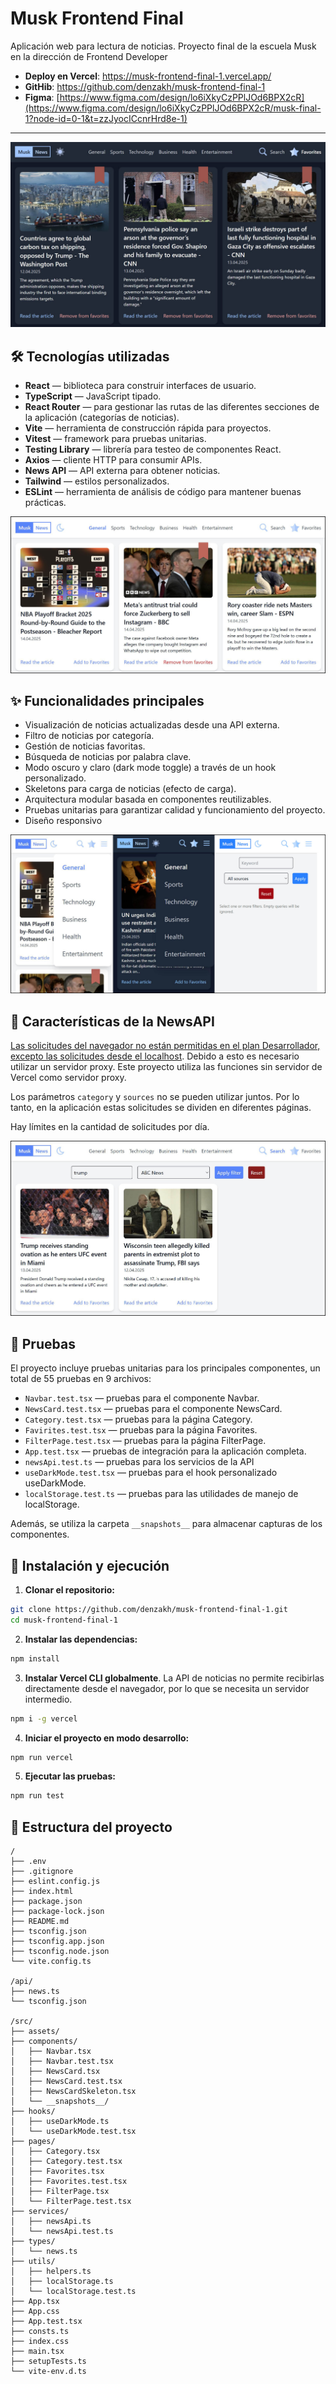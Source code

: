 # Musk Frontend Final

Aplicación web para lectura de noticias. Proyecto final de la escuela Musk en la dirección de Frontend Developer

-   **Deploy en Vercel**: https://musk-frontend-final-1.vercel.app/
-   **GitHib**: https://github.com/denzakh/musk-frontend-final-1
-   **Figma**: [https://www.figma.com/design/lo6iXkyCzPPlJOd6BPX2cR](https://www.figma.com/design/lo6iXkyCzPPlJOd6BPX2cR/musk-final-1?node-id=0-1&t=zzJyocICcnrHrd8e-1)

---

![](https://github.com/denzakh/musk-frontend-final-1/raw/main/doc/desktop-dark.jpg)

## 🛠 Tecnologías utilizadas

-   **React** — biblioteca para construir interfaces de usuario.
-   **TypeScript** — JavaScript tipado.
-   **React Router** — para gestionar las rutas de las diferentes secciones de la aplicación (categorías de noticias).
-   **Vite** — herramienta de construcción rápida para proyectos.
-   **Vitest** — framework para pruebas unitarias.
-   **Testing Library** — librería para testeo de componentes React.
-   **Axios** — cliente HTTP para consumir APIs.
-   **News API** — API externa para obtener noticias.
-   **Tailwind** — estilos personalizados.
-   **ESLint** — herramienta de análisis de código para mantener buenas prácticas.

![](https://github.com/denzakh/musk-frontend-final-1/raw/main/doc/desktop-white.jpg)

## ✨ Funcionalidades principales

-   Visualización de noticias actualizadas desde una API externa.
-   Filtro de noticias por categoría.
-   Gestión de noticias favoritas.
-   Búsqueda de noticias por palabra clave.
-   Modo oscuro y claro (dark mode toggle) a través de un hook personalizado.
-   Skeletons para carga de noticias (efecto de carga).
-   Arquitectura modular basada en componentes reutilizables.
-   Pruebas unitarias para garantizar calidad y funcionamiento del proyecto.
-   Diseño responsivo

![](https://github.com/denzakh/musk-frontend-final-1/raw/main/doc/mobile.jpg)

## 📰 Características de la NewsAPI

[Las solicitudes del navegador no están permitidas en el plan Desarrollador, excepto las solicitudes desde el localhost](https://newsapi.org/pricing). Debido a esto es necesario utilizar un servidor proxy. Este proyecto utiliza las funciones sin servidor de Vercel como servidor proxy.

Los parámetros `category` y `sources` no se pueden utilizar juntos. Por lo tanto, en la aplicación estas solicitudes se dividen en diferentes páginas.

Hay límites en la cantidad de solicitudes por día.

![](https://github.com/denzakh/musk-frontend-final-1/raw/main/doc/filter.jpg)

## 🧪 Pruebas

El proyecto incluye pruebas unitarias para los principales componentes, un total de 55 pruebas en 9 archivos:

-   `Navbar.test.tsx` — pruebas para el componente Navbar.
-   `NewsCard.test.tsx` — pruebas para el componente NewsCard.
-   `Category.test.tsx` — pruebas para la página Category.
-   `Favirites.test.tsx` — pruebas para la página Favorites.
-   `FilterPage.test.tsx` — pruebas para la página FilterPage.
-   `App.test.tsx` — pruebas de integración para la aplicación completa.
-   `newsApi.test.ts` — pruebas para los servicios de la API
-   `useDarkMode.test.tsx` — pruebas para el hook personalizado useDarkMode.
-   `localStorage.test.ts` — pruebas para las utilidades de manejo de localStorage.

Además, se utiliza la carpeta `__snapshots__` para almacenar capturas de los componentes.

## 🚀 Instalación y ejecución

1. **Clonar el repositorio:**

```bash
git clone https://github.com/denzakh/musk-frontend-final-1.git
cd musk-frontend-final-1
```

2. **Instalar las dependencias:**

```bash
npm install
```

3. **Instalar Vercel CLI globalmente**. La API de noticias no permite recibirlas directamente desde el navegador, por lo que se necesita un servidor intermedio.

```bash
npm i -g vercel
```

4. **Iniciar el proyecto en modo desarrollo:**

```bash
npm run vercel
```

5. **Ejecutar las pruebas:**

```bash
npm run test
```

## 📁 Estructura del proyecto

```
/
├── .env
├── .gitignore
├── eslint.config.js
├── index.html
├── package.json
├── package-lock.json
├── README.md
├── tsconfig.json
├── tsconfig.app.json
├── tsconfig.node.json
└── vite.config.ts

/api/
├── news.ts
└── tsconfig.json

/src/
├── assets/
├── components/
│   ├── Navbar.tsx
│   ├── Navbar.test.tsx
│   ├── NewsCard.tsx
│   ├── NewsCard.test.tsx
│   ├── NewsCardSkeleton.tsx
│   └── __snapshots__/
├── hooks/
│   ├── useDarkMode.ts
│   └── useDarkMode.test.tsx
├── pages/
│   ├── Category.tsx
│   ├── Category.test.tsx
│   ├── Favorites.tsx
│   ├── Favorites.test.tsx
│   ├── FilterPage.tsx
│   └── FilterPage.test.tsx
├── services/
│   ├── newsApi.ts
│   └── newsApi.test.ts
├── types/
│   └── news.ts
├── utils/
│   ├── helpers.ts
│   ├── localStorage.ts
│   └── localStorage.test.ts
├── App.tsx
├── App.css
├── App.test.tsx
├── consts.ts
├── index.css
├── main.tsx
├── setupTests.ts
└── vite-env.d.ts
```
